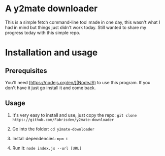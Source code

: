 # A y2mate downloader
This is a simple fetch command-line tool made in one day, this wasn't what I had in mind but things just didn't work today. Still wanted to share my progress today with this simple repo.

# Installation and usage

## Prerequisites
You'll need [https://nodejs.org/en/](NodeJS) to use this program. If you don't have it just go install it and come back.

## Usage
1) It's very easy to install and use, just copy the repo:
`git clone https://github.com/Fabrisdev/y2mate-downloader`

2) Go into the folder:
`cd y2mate-downloader`

3) Install dependencies: 
`npm i`

4) Run it:
`node index.js --url [URL]`
